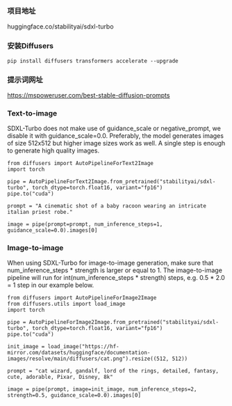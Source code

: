### 项目地址
huggingface.co/stabilityai/sdxl-turbo

### 安装Diffusers
```
pip install diffusers transformers accelerate --upgrade
```

### 提示词网址
https://mspoweruser.com/best-stable-diffusion-prompts

### Text-to-image
SDXL-Turbo does not make use of guidance_scale or negative_prompt, we disable it with guidance_scale=0.0. Preferably, the model generates images of size 512x512 but higher image sizes work as well. A single step is enough to generate high quality images.

```
from diffusers import AutoPipelineForText2Image
import torch

pipe = AutoPipelineForText2Image.from_pretrained("stabilityai/sdxl-turbo", torch_dtype=torch.float16, variant="fp16")
pipe.to("cuda")

prompt = "A cinematic shot of a baby racoon wearing an intricate italian priest robe."

image = pipe(prompt=prompt, num_inference_steps=1, guidance_scale=0.0).images[0]

```

### Image-to-image
When using SDXL-Turbo for image-to-image generation, make sure that num_inference_steps * strength is larger or equal to 1. The image-to-image pipeline will run for int(num_inference_steps * strength) steps, e.g. 0.5 * 2.0 = 1 step in our example below.

```
from diffusers import AutoPipelineForImage2Image
from diffusers.utils import load_image
import torch

pipe = AutoPipelineForImage2Image.from_pretrained("stabilityai/sdxl-turbo", torch_dtype=torch.float16, variant="fp16")
pipe.to("cuda")

init_image = load_image("https://hf-mirror.com/datasets/huggingface/documentation-images/resolve/main/diffusers/cat.png").resize((512, 512))

prompt = "cat wizard, gandalf, lord of the rings, detailed, fantasy, cute, adorable, Pixar, Disney, 8k"

image = pipe(prompt, image=init_image, num_inference_steps=2, strength=0.5, guidance_scale=0.0).images[0]

```